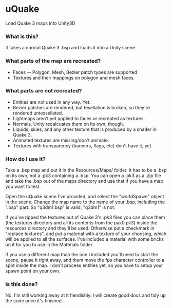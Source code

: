 # uQuake

Load Quake 3 maps into Unity3D

### What is this?

It takes a normal Quake 3 .bsp and loads it into a Unity scene.

### What parts of the map are recreated?

- Faces
-- Polygon, Mesh, Bezier patch types are supported
- Textures and their mappings on polygon and mesh faces.

### What parts are not recreated?

- Entities are not used in any way.  Yet.
- Bezier patches are rendered, but tesellation is broken, so they're rendered untessellated.
- Lightmaps aren't yet applied to faces or recreated as textures.
- Normals.  Unity recalcuates them on its own, though.
- Liquids, skies, and any other texture that is produced by a shader in Quake 3.
- Animated textures are missing/don't animate.
- Textures with transparency (banners, flags, etc) don't have it, yet.

### How do I use it?

Take a .bsp map and put it in the Resources/Maps/ folder.  It has to be a .bsp on its own, not a .pk3 containing a .bsp.  You can open a .pk3 as a .zip file and take the .bsp out of the maps directory and use that if you have a map you want to test.

Open the uQuake scene I've provided, and select the "worldSpawn" object in the scene.  Change the map name to the name of your .bsp, including the ".bsp" part.  So "q3dm1.bsp" is valid, "q3dm1" is not.

If you've ripped the textures out of Quake 3's .pk3 files you can place them (the textures directory and all its contents from the pak0.pk3) inside the resources directory and they'll be used.  Otherwise put a checkmark in "replace textures", and put a material with a texture of your choosing, which will be applied to all the surfaces.  I've included a material with some bricks on it for you to use in the Materials folder.

If you use a different map than the one I included you'll need to start the scene, pause it right away, and them move the fps character controller to a spot inside the map.  I don't process entities yet, so you have to setup your spawn point on your own.

### Is this done?

No, I'm still working away at it fiendishly.  I will create good docs and tidy up the code once it's finished.
